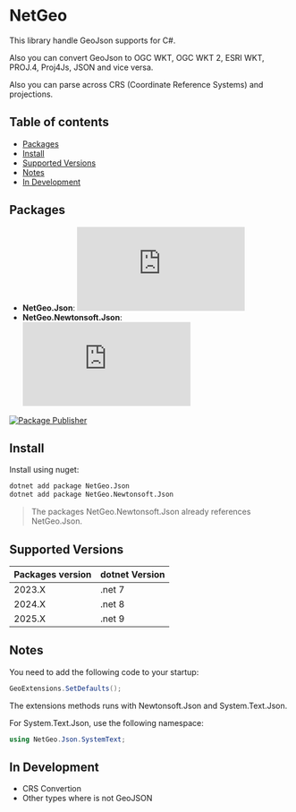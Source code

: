 # NetGeo

This library handle GeoJson supports for C#.

Also you can convert GeoJson to OGC WKT, OGC WKT 2, ESRI WKT, PROJ.4, Proj4Js, JSON and vice versa.

Also you can parse across CRS (Coordinate Reference Systems) and projections.

## Table of contents

  - [Packages](#packages)
  - [Install](#install)
  - [Supported Versions](#supported-versions)
  - [Notes](#notes)
  - [In Development](#in-development)
  
## Packages
- **NetGeo.Json**: [![NuGet](https://img.shields.io/nuget/v/NetGeo.Json?style=flat)](https://www.nuget.org/packages/NetGeo.Json/)
- **NetGeo.Newtonsoft.Json**: [![NuGet](https://img.shields.io/nuget/v/NetGeo.Newtonsoft.Json?style=flat)](https://www.nuget.org/packages/NetGeo.Newtonsoft.Json/)

[![Package Publisher](https://github.com/schivei/netgeo/actions/workflows/main.yml/badge.svg)](https://github.com/schivei/netgeo/actions/workflows/main.yml)

## Install

Install using nuget:

```sh
dotnet add package NetGeo.Json
dotnet add package NetGeo.Newtonsoft.Json
```

> The packages NetGeo.Newtonsoft.Json already references NetGeo.Json.

## Supported Versions

| Packages version | dotnet Version |
| ---------------- | -------------- |
|      2023.X      | .net 7         |
|      2024.X      | .net 8         |
|      2025.X      | .net 9         |

## Notes

You need to add the following code to your startup:

```csharp
GeoExtensions.SetDefaults();
```

The extensions methods runs with Newtonsoft.Json and System.Text.Json.

For System.Text.Json, use the following namespace:

```csharp
using NetGeo.Json.SystemText;
```

## In Development

* CRS Convertion
* Other types where is not GeoJSON

